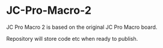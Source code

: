 # JC-Pro-Macro-2

JC Pro Macro 2 is based on the original JC Pro Macro board.

Repository will store code etc when ready to publish.
